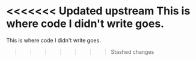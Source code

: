 <<<<<<< Updated upstream
This is where code I didn't write goes.
=======
This is where code I didn't write goes.
>>>>>>> Stashed changes
